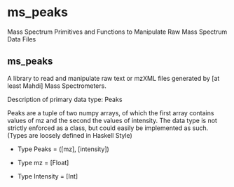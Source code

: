 # ms_peaks
Mass Spectrum Primitives and Functions to Manipulate Raw Mass Spectrum Data Files


## ms_peaks

A library to read and manipulate raw text or mzXML files generated by [at least Mahdi] Mass Spectrometers.

Description of primary data type: Peaks

Peaks are a tuple of two numpy arrays, of which the first array contains values of mz and the
second the values of intensity. The data type is not strictly enforced as a class,
but could easily be implemented as such. (Types are loosely defined in Haskell Style)

- Type Peaks = ([mz], [intensity])

- Type mz = [Float]

- Type Intensity = [Int]
